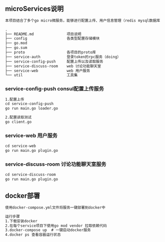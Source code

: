 ## microServices说明
```markdown
本项目结合了多个go micro微服务，能够进行配置上传、用户信息管理（redis mysql数据库管理）、
```

```markdown
.
├── README.md               项目说明
├── config                  各类型配置存储模块
├── go.mod
├── go.sum
├── proto                   各项目的proto库
├── service-auth            登录token的rpc服务（doing）
├── service-config-push     配置上传以及读取服务
├── service-discuss-room    web 讨论功能聊天室
├── service-web             web 用户服务
└── util                    工具集
```

### service-config-push consul配置上传服务
```markdown
1.配置上传
cd service-config-push
go run main.go loader.go  

2.配置读取测试
go client.go
```
### service-web 用户服务

```markdown
cd service-web
go run main.go plugin.go
```

### service-discuss-room 讨论功能聊天室服务
```markdown
cd service-discuss-room
go run main.go plugin.go  
```

## docker部署
```markdown
使用docker-compose.yml文件将服务一键部署到docker中
```
```markdown
运行步骤
1.下载安装docker
2.在每个service项目下使用go mod vendor 拉取依赖代码
3.docker-compose up  # 一键启动docker服务
4.docker ps 查看容器运行状态
```